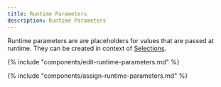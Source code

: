 ```yaml
---
title: Runtime Parameters
description: Runtime Parameters
---
```


Runtime parameters are are placeholders for values that are passed at runtime.
They can be created in context of [Selections](selections.md).

{% include "components/edit-runtime-parameters.md" %}

{% include "components/assign-runtime-parameters.md" %}
